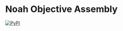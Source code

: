 # Noah Objective Assembly

[![PyPI](https://img.shields.io/pypi/v/noacore?label=NOA&style=for-the-badge)](https://pypi.org/project/noacore/)
